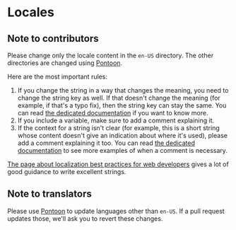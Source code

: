 # Locales

## Note to contributors

Please change only the locale content in the `en-US`
directory. The other directories are changed using [Pontoon](https://pontoon.mozilla.org/projects/firefox-profiler/).

Here are the most important rules:

1. If you change the string in a way that changes the meaning, you need to
   change the string key as well. If that doesn't change the meaning (for
   example, if that's a typo fix), then the string key can stay the same. You
   can read [the dedicated documentation](https://mozilla-l10n.github.io/documentation/localization/making_string_changes.html)
   if you want to know more.
2. If you include a variable, make sure to add a comment explaining it.
3. If the context for a string isn't clear (for example, this is a short string
   whose content doesn't give an indication about where it's used), please add a
   comment explaining it too. You can read [the dedicated documentation](https://mozilla-l10n.github.io/documentation/localization/dev_best_practices.html#add-localization-notes)
   to see more examples of when a comment is necessary.

[The page about localization best practices for web developers](https://mozilla-l10n.github.io/documentation/localization/dev_best_practices.html)
gives a lot of good guidance to write excellent strings.

## Note to translators

Please use [Pontoon](https://pontoon.mozilla.org/projects/firefox-profiler/) to update languages other than `en-US`.
If a pull request updates those, we'll ask you to revert these changes.
